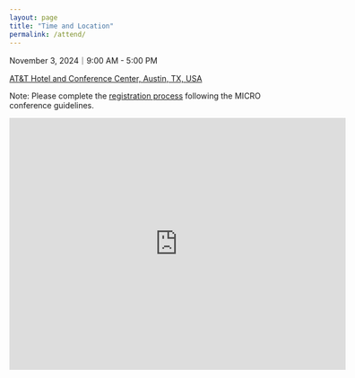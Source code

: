 ```yaml
---
layout: page
title: "Time and Location"
permalink: /attend/
---
```


November 3, 2024｜9:00 AM - 5:00 PM

<a href = "https://meetattexas.com/">AT&T Hotel and Conference Center, Austin, TX, USA </a>

Note: Please complete the <a href="https://microarch.org/micro57/attend/register.php">registration process</a> following the MICRO conference guidelines.

<div style="text-align: center;">
  <iframe src="https://www.google.com/maps/embed?pb=!1m18!1m12!1m3!1d3445.571275314348!2d-97.74038!3d30.28175!2m3!1f0!2f0!3f0!3m2!1i1024!2i768!4f13.1!3m3!1m2!1s0x8644b50c9d63f7ab%3A0xc7c3a3d7d4b1d8b6!2sAT%26T%20Hotel%20and%20Conference%20Center!5e0!3m2!1sen!2sus!4v1626680681604!5m2!1sen!2sus" width="600" height="450" style="border:0;" allowfullscreen="" loading="lazy"></iframe>
</div>
